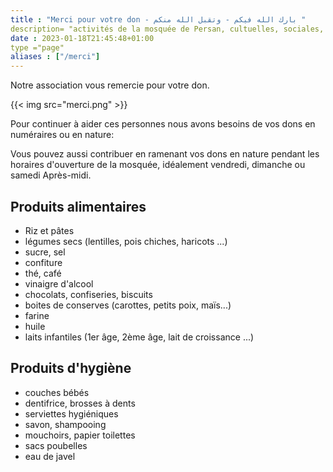 ```yaml
---
title : "Merci pour votre don - بارك الله فيكم - وتقبل الله منكم "
description= "activités de la mosquée de Persan, cultuelles, sociales, citoyennes et éducatifs"
date : 2023-01-18T21:45:48+01:00
type ="page"
aliases : ["/merci"]
---
```


Notre association vous remercie pour votre don.

{{< img src="merci.png" >}}

Pour continuer à aider ces personnes nous avons besoins de vos dons en
numéraires ou en nature:

Vous pouvez aussi contribuer en ramenant vos dons en nature pendant les horaires
d'ouverture de la mosquée, idéalement vendredi, dimanche ou samedi Après-midi.

## Produits alimentaires

* Riz et pâtes
* légumes secs (lentilles, pois chiches, haricots ...)
* sucre, sel
* confiture
* thé, café
* vinaigre d'alcool
* chocolats, confiseries, biscuits
* boites de conserves (carottes, petits poix, maïs...)
* farine
* huile
* laits infantiles (1er âge, 2ème âge, lait de croissance ...)

## Produits d'hygiène
* couches bébés
* dentifrice, brosses à dents
* serviettes hygiéniques
* savon, shampooing
* mouchoirs, papier toilettes
* sacs poubelles
* eau de javel
